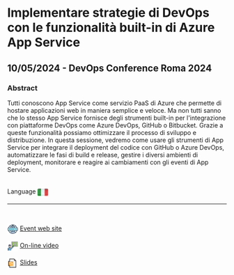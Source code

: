 # Implementare strategie di DevOps con le funzionalità built-in di Azure App Service
##  10/05/2024 - DevOps Conference Roma 2024
### Abstract 
Tutti conoscono App Service come servizio PaaS di Azure che permette di hostare applicazioni web in maniera semplice e veloce. Ma non tutti sanno che lo stesso App Service fornisce degli strumenti built-in per l'integrazione con piattaforme DevOps come Azure DevOps, GitHub o Bitbucket. Grazie a queste funzionalità possiamo ottimizzare il processo di sviluppo e distribuzione. In questa sessione, vedremo come usare gli strumenti di App Service per integrare il deployment del codice con GitHub o Azure DevOps, automatizzare le fasi di build e release, gestire i diversi ambienti di deployment, monitorare e reagire ai cambiamenti con gli eventi di App Service.

<br/>
Language <img width="25" src="https://raw.githubusercontent.com/massimobonanni/massimobonanni/master/images/flagitaly.svg" style="vertical-align:middle">

<br/>

---
<br/>
<p>
<img width="25" src="https://raw.githubusercontent.com/massimobonanni/massimobonanni/master/images/eventwebsite.svg" style="vertical-align:middle"> 
<a href="https://devopsconf.dotnetdev.it/">Event web site</a>
</p>

<p>
<img width="25" src="https://raw.githubusercontent.com/massimobonanni/massimobonanni/master/images/video.svg" style="vertical-align:middle"> 
<a href="https://youtu.be/L5xrtza1KkY" target="_blank">On-line video</a>
</p> 

<p>
<img width="25" src="https://raw.githubusercontent.com/massimobonanni/massimobonanni/master/images/slides.svg" style="vertical-align:middle"> 
<a href="">Slides</a>
</p>